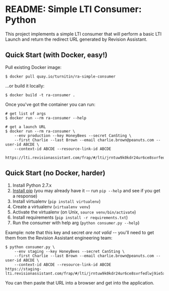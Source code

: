 # README: Simple LTI Consumer: Python

This project implements a simple LTI consumer that will perform a basic LTI
Launch and return the redirect URL generated by Revision Assistant.

## Quick Start (with Docker, easy!)

Pull existing Docker image:

```
$ docker pull quay.io/turnitin/ra-simple-consumer
```

...or build it locally:

```
$ docker build -t ra-consumer .
```

Once you've got the container you can run:

```
# get list of args
$ docker run --rm ra-consumer --help

# get a launch URL
$ docker run --rm ra-consumer \
    --env production --key HoneyBees --secret CanSting \
    --first Charlie --last Brown --email charlie.brown@peanuts.com --user-id ABCDE \
    --context-id ABCDE --resource-link-id ABCDE

https://lti.revisionassistant.com/frap/#/lti/jrntuw9k0kdr24ur6ce8svrfedlwj9ie5xs19y6xrkt80fcy/41ho1H0
```

## Quick Start (no Docker, harder)

1. Install Python 2.7.x
2. [Install pip](https://pip.pypa.io/en/stable/installing/) (you may already
   have it -- run `pip --help` and see if you get a response)
3. Install virtualenv (`pip install virtualenv`)
4. Create a virtualenv (`virtualenv venv`)
5. Activate the virtualenv (on Unix, `source venv/bin/activate`)
6. Install requirements (`pip install -r requirements.txt`)
7. Run the consumer with help arg (`python consumer.py --help`)

Example: note that this key and secret *are not valid* -- you'll need to get
them from the Revision Assistant engineering team:

```
$ python consumer.py \
    --env staging --key HoneyBees --secret CanSting \
    --first Charlie --last Brown --email charlie.brown@peanuts.com --user-id ABCDE \
    --context-id ABCDE --resource-link-id ABCDE 
https://staging-lti.revisionassistant.com/frap/#/lti/jrntuw9k0kdr24ur6ce8svrfedlwj9ie5xs19y6xrkt80fcy/41ho1H0
```

You can then paste that URL into a browser and get into the application.
